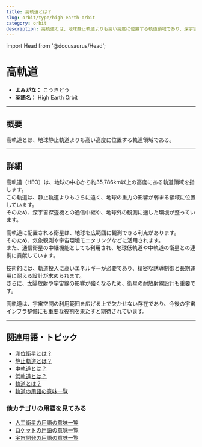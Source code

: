 ```yaml
---
title: 高軌道とは？
slug: orbit/type/high-earth-orbit
category: orbit
description: 高軌道とは、地球静止軌道よりも高い高度に位置する軌道領域であり、深宇宙通信や科学観測などに利用される。
---
```


import Head from '@docusaurus/Head';

<Head>
  <script type="application/ld+json">
    {`{
      "@context": "https://schema.org",
      "@type": "DefinedTerm",
      "name": "高軌道",
      "inDefinedTermSet": "https://www.space-portal.org",
      "termCode": "orbit/type/high-earth-orbit",
      "description": "高軌道とは、地球静止軌道よりも高い高度に位置する軌道領域であり、深宇宙通信や科学観測などに利用される。",
      "url": "https://www.space-portal.org/docs/orbit/type/high-earth-orbit"
    }`}
  </script>
</Head>

# 高軌道

- **よみがな：** こうきどう  
- **英語名：** High Earth Orbit  

---

## 概要

高軌道とは、地球静止軌道よりも高い高度に位置する軌道領域である。

---

## 詳細

高軌道（HEO）は、地球の中心から約35,786km以上の高度にある軌道領域を指します。  
この軌道は、静止軌道よりもさらに遠く、地球の重力の影響が弱まる領域に位置しています。  
そのため、深宇宙探査機との通信中継や、地球外の観測に適した環境が整っています。  

高軌道に配置される衛星は、地球を広範囲に観測できる利点があります。  
そのため、気象観測や宇宙環境モニタリングなどに活用されます。  
また、通信衛星の中継機能としても利用され、地球低軌道や中軌道の衛星との連携に貢献しています。  

技術的には、軌道投入に高いエネルギーが必要であり、精密な誘導制御と長期運用に耐える設計が求められます。  
さらに、太陽放射や宇宙線の影響が強くなるため、衛星の耐放射線設計も重要です。  

高軌道は、宇宙空間の利用範囲を広げる上で欠かせない存在であり、今後の宇宙インフラ整備にも重要な役割を果たすと期待されています。

---

## 関連用語・トピック

- [測位衛星とは？](/docs/satellite/type/navigation-satellite)
- [静止軌道とは？](/docs/orbit/type/geostationary-orbit)
- [中軌道とは？](/docs/orbit/type/medium-earth-orbit)
- [低軌道とは？](/docs/orbit/type/low-earth-orbit)
- [軌道とは？](/docs/orbit/orbit)
- [軌道の用語の意味一覧](/docs/category/orbit)

### 他カテゴリの用語を見てみる
- [人工衛星の用語の意味一覧](/docs/category/satellite)
- [ロケットの用語の意味一覧](/docs/category/rocket)
- [宇宙開発の用語の意味一覧](/docs/category/glossary)